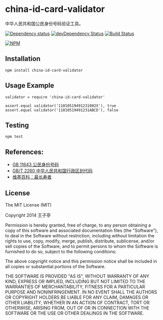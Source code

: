 # china-id-card-validator
中华人民共和国公民身份号码验证工具。

[![Dependency status](http://img.shields.io/david/jysperm/china-id-card-validator.svg?style=flat)](https://david-dm.org/jysperm/china-id-card-validator)
[![devDependency Status](http://img.shields.io/david/dev/jysperm/china-id-card-validator.svg?style=flat)](https://david-dm.org/jysperm/china-id-card-validator#info=devDependencies)
[![Build Status](http://img.shields.io/travis/jysperm/china-id-card-validator.svg?style=flat&branch=master)](https://travis-ci.org/jysperm/china-id-card-validator)

[![NPM](https://nodei.co/npm/china-id-card-validator.svg?style=flat)](https://npmjs.org/package/china-id-card-validator)

## Installation

    npm install china-id-card-validator

## Usage Example

    validator = require 'china-id-card-validator'

    assert.equal validator('11010519491231002X'), true
    assert.equal validator('11010519491231ABCD'), false

## Testing

    npm test

## References:

* [GB 11643 公民身份号码](http://zh.wikisource.org/wiki/GB_11643-1999_%E5%85%AC%E6%B0%91%E8%BA%AB%E4%BB%BD%E5%8F%B7%E7%A0%81)
* [GB/T 2260 中华人民共和国行政区划代码](http://www.stats.gov.cn/tjsj/tjbz/xzqhdm/201401/t20140116_501070.html)
* [维基百科：最长寿者](http://zh.wikipedia.org/wiki/%E6%9C%80%E5%B9%B4%E9%95%B7%E8%80%85)


## License

The MIT License (MIT)

Copyright 2014 王子亭

Permission is hereby granted, free of charge, to any person obtaining a copy
of this software and associated documentation files (the "Software"), to deal
in the Software without restriction, including without limitation the rights
to use, copy, modify, merge, publish, distribute, sublicense, and/or sell
copies of the Software, and to permit persons to whom the Software is
furnished to do so, subject to the following conditions:

The above copyright notice and this permission notice shall be included in
all copies or substantial portions of the Software.

THE SOFTWARE IS PROVIDED "AS IS", WITHOUT WARRANTY OF ANY KIND, EXPRESS OR
IMPLIED, INCLUDING BUT NOT LIMITED TO THE WARRANTIES OF MERCHANTABILITY,
FITNESS FOR A PARTICULAR PURPOSE AND NONINFRINGEMENT. IN NO EVENT SHALL THE
AUTHORS OR COPYRIGHT HOLDERS BE LIABLE FOR ANY CLAIM, DAMAGES OR OTHER
LIABILITY, WHETHER IN AN ACTION OF CONTRACT, TORT OR OTHERWISE, ARISING FROM,
OUT OF OR IN CONNECTION WITH THE SOFTWARE OR THE USE OR OTHER DEALINGS IN
THE SOFTWARE.
